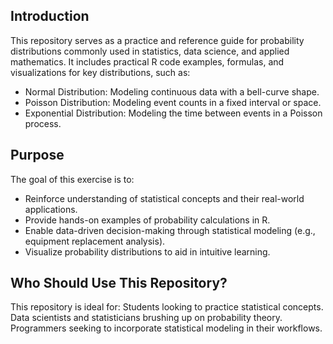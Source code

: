 ## Introduction

This repository serves as a practice and reference guide for probability distributions commonly used in statistics, data science, and applied mathematics. It includes practical R code examples, formulas, and visualizations for key distributions, such as:
- Normal Distribution: Modeling continuous data with a bell-curve shape.
- Poisson Distribution: Modeling event counts in a fixed interval or space.
- Exponential Distribution: Modeling the time between events in a Poisson process.

## Purpose
The goal of this exercise is to:
- Reinforce understanding of statistical concepts and their real-world applications.
- Provide hands-on examples of probability calculations in R.
- Enable data-driven decision-making through statistical modeling (e.g., equipment replacement analysis).
- Visualize probability distributions to aid in intuitive learning.

## Who Should Use This Repository?
This repository is ideal for:
Students looking to practice statistical concepts.
Data scientists and statisticians brushing up on probability theory.
Programmers seeking to incorporate statistical modeling in their workflows.
